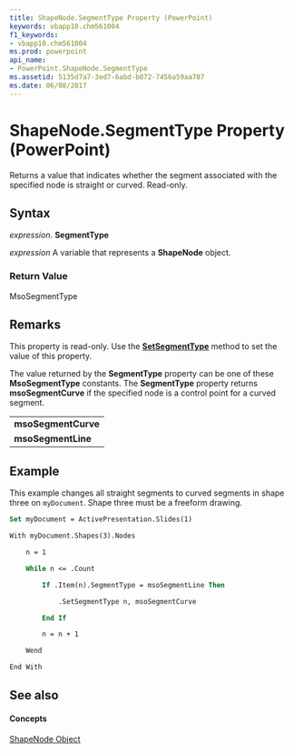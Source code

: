 ```yaml
---
title: ShapeNode.SegmentType Property (PowerPoint)
keywords: vbapp10.chm561004
f1_keywords:
- vbapp10.chm561004
ms.prod: powerpoint
api_name:
- PowerPoint.ShapeNode.SegmentType
ms.assetid: 5135d7a7-3ed7-6abd-b072-7456a59aa707
ms.date: 06/08/2017
---
```



# ShapeNode.SegmentType Property (PowerPoint)

Returns a value that indicates whether the segment associated with the specified node is straight or curved. Read-only.


## Syntax

 _expression_. **SegmentType**

 _expression_ A variable that represents a **ShapeNode** object.


### Return Value

MsoSegmentType


## Remarks

This property is read-only. Use the  **[SetSegmentType](shapenodes-setsegmenttype-method-powerpoint.md)** method to set the value of this property.

The value returned by the  **SegmentType** property can be one of these **MsoSegmentType** constants. The **SegmentType** property returns **msoSegmentCurve** if the specified node is a control point for a curved segment.


||
|:-----|
|**msoSegmentCurve**|
|**msoSegmentLine**|

## Example

This example changes all straight segments to curved segments in shape three on  `myDocument`. Shape three must be a freeform drawing.


```vb
Set myDocument = ActivePresentation.Slides(1)

With myDocument.Shapes(3).Nodes

    n = 1

    While n <= .Count

        If .Item(n).SegmentType = msoSegmentLine Then

            .SetSegmentType n, msoSegmentCurve

        End If

        n = n + 1

    Wend

End With
```


## See also


#### Concepts


[ShapeNode Object](shapenode-object-powerpoint.md)

